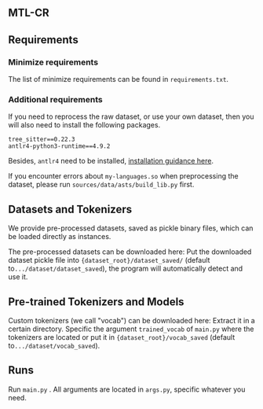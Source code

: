 ## MTL-CR

## Requirements

### Minimize requirements

The list of minimize requirements can be found in `requirements.txt`.

### Additional requirements

If you need to reprocess the raw dataset, or use your own dataset,
then you will also need to install the following packages.
```
tree_sitter==0.22.3
antlr4-python3-runtime==4.9.2
```
Besides, `antlr4` need to be installed,
[installation guidance here](https://github.com/antlr/antlr4/blob/master/doc/getting-started.md).

If you encounter errors about `my-languages.so` when preprocessing the dataset, 
please run `sources/data/asts/build_lib.py` first.

## Datasets and Tokenizers

We provide pre-processed datasets, saved as pickle binary files, 
which can be loaded directly as instances.

The pre-processed datasets can be downloaded here:
Put the downloaded dataset pickle file into `{dataset_root}/dataset_saved/` (default to`.../dataset/dataset_saved`), 
the program will automatically detect and use it.


##  Pre-trained Tokenizers and Models

Custom tokenizers (we call "vocab") can be downloaded here: 
Extract it in a certain directory. 
Specific the argument `trained_vocab` of `main.py` 
where the tokenizers are located or put it in `{dataset_root}/vocab_saved` (default to`.../dataset/vocab_saved`).


## Runs

Run `main.py` . 
All arguments are located in `args.py`, specific whatever you need.




